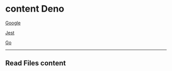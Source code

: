 # content Deno

[Google](https://google.com)

[Jest](https://jestjs.io) 

[Go](https://go.dev) 

---
Read Files content
---